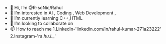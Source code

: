 - 👋 Hi, I’m @R-soNic/Rahul
- 👀 I’m interested in AI , Coding , Web Development , 
- 🌱 I’m currently learning C++,HTML
- 💞️ I’m looking to collaborate on 
- 📫 How to reach me 1.Linkedin-'linkedin.com/in/rahul-kumar-271a23222'  2.Instagram-'ra._hu.l_._'

<!---
R-soNic/R-soNic is a ✨ special ✨ repository because its `README.md` (this file) appears on your GitHub profile.
You can click the Preview link to take a look at your changes.
--->
